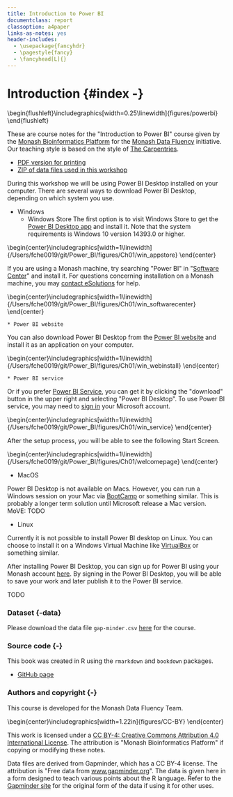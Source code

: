 ```yaml
---
title: Introduction to Power BI
documentclass: report
classoption: a4paper
links-as-notes: yes
header-includes:
  - \usepackage{fancyhdr}
  - \pagestyle{fancy}
  - \fancyhead[L]{}  
---
```


# Introduction {#index -}




\begin{flushleft}\includegraphics[width=0.25\linewidth]{figures/powerbi} \end{flushleft}

These are course notes for the "Introduction to Power BI" course given by the [Monash Bioinformatics Platform](https://www.monash.edu/researchinfrastructure/bioinformatics) for the [Monash Data Fluency](https://monashdatafluency.github.io/) initiative. Our teaching style is based on the style of [The Carpentries](https://carpentries.org/). 

* [PDF version for printing](https://github.com/MonashDataFluency/Power_BI/raw/master/docs/powerbi-intro.pdf)
* [ZIP of data files used in this workshop](https://monashdatafluency.github.io/powerbi-intro/powerbi-files.zip)

During this workshop we will be using Power BI Desktop installed on your computer. There are several ways to download Power BI Desktop, depending on which system you use.

* Windows 
	* Windows Store
The first option is to visit Windows Store to get the [Power BI Desktop app](https://www.microsoft.com/en-au/p/power-bi-desktop/9ntxr16hnw1t?activetab=pivot:overviewtab) and install it. Note that the system requirements is Windows 10 version 14393.0 or higher. 


\begin{center}\includegraphics[width=1\linewidth]{/Users/fche0019/git/Power_BI/figures/Ch01/win_appstore} \end{center}

If you are using a Monash machine, try searching "Power BI" in "[Software Center](https://www.monash.edu/esolutions/software/install-software-on-monash-devices)" and install it. For questions concerning installation on a Monash machine, you may [contact eSolutions](https://www.monash.edu/esolutions/contact) for help. 


\begin{center}\includegraphics[width=1\linewidth]{/Users/fche0019/git/Power_BI/figures/Ch01/win_softwarecenter} \end{center}

	* Power BI website
You can also download Power BI Desktop from the [Power BI website](http://go.microsoft.com/fwlink/?LinkID=521662) and install it as an application on your computer. 


\begin{center}\includegraphics[width=1\linewidth]{/Users/fche0019/git/Power_BI/figures/Ch01/win_webinstall} \end{center}

	* Power BI service
Or if you prefer [Power BI Service](https://app.powerbi.com/home), you can get it by clicking the "download" button in the upper right and selecting "Power BI Desktop". To use Power BI service, you may need to [sign in](https://powerbi.microsoft.com/en-us/landing/signin/) your Microsoft account. 


\begin{center}\includegraphics[width=1\linewidth]{/Users/fche0019/git/Power_BI/figures/Ch01/win_service} \end{center}

After the setup process, you will be able to see the following Start Screen. 


\begin{center}\includegraphics[width=1\linewidth]{/Users/fche0019/git/Power_BI/figures/Ch01/welcomepage} \end{center}

* MacOS

Power BI Desktop is not available on Macs. However, you can run a Windows session on your Mac via [BootCamp](https://support.apple.com/en-au/HT201468) or something similar. This is probably a longer term solution until Microsoft release a Mac version.
MoVE: TODO

* Linux

Currently it is not possible to install Power BI desktop on Linux. You can choose to install it on a Windows Virtual Machine like [VirtualBox](https://www.virtualbox.org/wiki/Downloads) or something similar.

After installing Power BI Desktop, you can sign up for Power BI using your Monash account [here](https://signup.microsoft.com/signup?sku=a403ebcc-fae0-4ca2-8c8c-7a907fd6c235&email=&ru=https%3A%2F%2Fapp.powerbi.com%3Fpbi_source%3Dweb%26redirectedFromSignup%3D1%26noSignUpCheck%3D1). By signing in the Power BI Desktop, you will be able to save your work and later publish it to the Power BI service.

TODO

### Dataset {-data}

Please download the data file `gap-minder.csv` [here](https://raw.githubusercontent.com/MonashDataFluency/Power_BI/master/powerbi-files/gap-minder.csv) for the course. 

### Source code {-}

This book was created in R using the `rmarkdown` and `bookdown` packages.

* [GitHub page](https://github.com/MonashDataFluency/Power_BI)

### Authors and copyright {-}

This course is developed for the Monash Data Fluency Team.


\begin{center}\includegraphics[width=1.22in]{figures/CC-BY} \end{center}

This work is licensed under a [CC BY-4: Creative Commons Attribution 4.0 International License](http://creativecommons.org/licenses/by/4.0/). The attribution is "Monash Bioinformatics Platform" if copying or modifying these notes.

Data files are derived from Gapminder, which has a CC BY-4 license. The attribution is "Free data from www.gapminder.org". The data is given here in a form designed to teach various points about the R language. Refer to the [Gapminder site](https://www.gapminder.org) for the original form of the data if using it for other uses.
